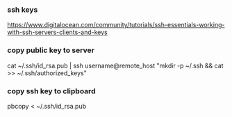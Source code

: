 ### ssh keys

https://www.digitalocean.com/community/tutorials/ssh-essentials-working-with-ssh-servers-clients-and-keys


### copy public key to server
cat ~/.ssh/id_rsa.pub | ssh username@remote_host "mkdir -p ~/.ssh && cat >> ~/.ssh/authorized_keys"


### copy ssh key to clipboard
pbcopy < ~/.ssh/id_rsa.pub